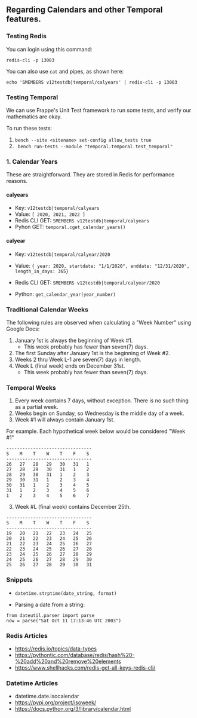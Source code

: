 ## Regarding Calendars and other Temporal features.

### Testing Redis

You can login using this command:
```
redis-cli -p 13003
```

You can also use `cat` and pipes, as shown here:
```
echo 'SMEMBERS v12testdb|temporal/calyears' | redis-cli -p 13003
```

### Testing Temporal
We can use Frappe's Unit Test framework to run some tests, and verify our mathematics are okay.

To run these tests:
1. `bench --site <sitename> set-config allow_tests true`
2. ` bench run-tests --module "temporal.temporal.test_temporal"`


### 1. Calendar Years
These are straightforward.  They are stored in Redis for performance reasons.

#### calyears
* Key: `v12testdb|temporal/calyears`
* Value: `[ 2020, 2021, 2022 ]`
* Redis CLI GET: `SMEMBERS v12testdb|temporal/calyears`
* Pyhon GET: `temporal.cget_calendar_years()`

#### calyear
* Key: `v12testdb|temporal/calyear/2020`
* Value: `{ year: 2020, startdate: "1/1/2020", enddate: "12/31/2020", length_in_days: 365}`
* Redis CLI GET: `SMEMBERS v12testdb|temporal/calyear/2020`

* Python:   `get_calendar_year(year_number)`


### Traditional Calendar Weeks
The following rules are observed when calculating a "Week Number" using Google Docs:
1. January 1st is always the beginning of Week #1.
    * This week probably has fewer than seven(7) days.
2. The first Sunday after January 1st is the beginning of Week #2.
3. Weeks 2 thru Week L-1 are seven(7) days in length.
3. Week L (final week) ends on December 31st.
    * This week probably has fewer than seven(7) days.

### Temporal Weeks
1. Every week contains 7 days, without exception.  There is no such thing as a partial week.
2. Weeks begin on Sunday, so Wednesday is the middle day of a week.
3. Week #1 will always contain January 1st.

For example.  Each hypothetical week below would be considered "Week #1"
```
--------------------------------
S    M    T    W    T    F    S
--------------------------------
26   27   28   29   30   31   1
27   28   29   30   31   1    2
28   29   30   31   1    2    3
29   30   31   1    2    3    4
30   31   1    2    3    4    5
31   1    2    3    4    5    6
1    2    3    4    5    6    7
```

3. Week #L (final week) contains December 25th.
```
--------------------------------
S    M    T    W    T    F    S
--------------------------------
19   20   21   22   23   24   25
20   21   22   23   24   25   26
21   22   23   24   25   26   27
22   23   24   25   26   27   28
23   24   25   26   27   28   29
24   25   26   27   28   29   30
25   26   27   28   29   30   31
```

### Snippets
* `datetime.strptime(date_string, format)`

* Parsing a date from a string: 
```
from dateutil.parser import parse
now = parse("Sat Oct 11 17:13:46 UTC 2003")
```


### Redis Articles
* https://redis.io/topics/data-types
* https://pythontic.com/database/redis/hash%20-%20add%20and%20remove%20elements
* https://www.shellhacks.com/redis-get-all-keys-redis-cli/

### Datetime Articles
* datetime.date.isocalendar
* https://pypi.org/project/isoweek/
* https://docs.python.org/3/library/calendar.html

